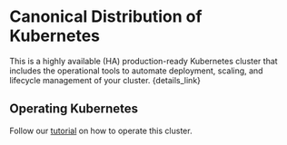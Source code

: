 # Canonical Distribution of Kubernetes

This is a highly available (HA) production-ready Kubernetes cluster that includes
the operational tools to automate deployment, scaling, and lifecycle management
of your cluster. {details_link}

## Operating Kubernetes

Follow our [tutorial](https://tutorials.ubuntu.com/tutorial/get-started-canonical-kubernetes#2)
on how to operate this cluster.



